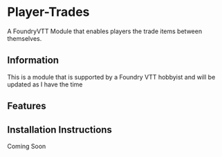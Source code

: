 # Player-Trades
A FoundryVTT Module that enables players the trade items between themselves. 

## Information
This is a module that is supported by a Foundry VTT hobbyist and will be updated as I have the time 

## Features

## Installation Instructions
Coming Soon